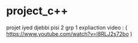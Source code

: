 # project_c++
projet iyed djebbi pisi 2 grp 1 
expliaction video : ( https://www.youtube.com/watch?v=l8RLJ2s72bo )
